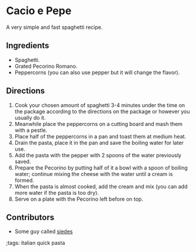 # Cacio e Pepe

A very simple and fast spaghetti recipe.

## Ingredients

- Spaghetti.
- Grated Pecorino Romano.
- Peppercorns (you can also use pepper but it will change the flavor).

## Directions

1. Cook your chosen amount of spaghetti 3-4 minutes under the time on the package
   according to the directions on the package or however you usually do it.
2. Meanwhile place the peppercorns on a cutting board and mash them with a pestle.
3. Place half of the peppercorns in a pan and toast them at medium heat.
4. Drain the pasta, place it in the pan and save the boiling water for later use.
5. Add the pasta with the pepper with 2 spoons of the water previously saved.
6. Prepare the Pecorino by putting half of it a bowl with a spoon of boiling water; continue mixing the cheese with the water until a cream is formed.
7. When the pasta is almost cooked, add the cream and mix (you can add more water if the pasta is too dry).
8. Serve on a plate with the Pecorino left before on top.

## Contributors

- Some guy called [siedes](https://github.com/siedes)

;tags: italian quick pasta
